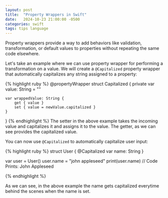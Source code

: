 ```yaml
---
layout: post
title:  "Property Wrappers in Swift"
date:   2024-10-23 21:00:00 -0500
categories: swift
tags: tips language
---
```


Property wrappers provide a way to add behaviors like validation,
transformation, or default values to properties without repeating the same code elsewhere.

Let's take an example where we can use property wrapper for performing a transformation on a value.
We will create a `@Capitalized` property wrapper that automatically capitalizes any string assigned to
a property:

{% highlight ruby %}
@propertyWrapper
struct Capitalized {
    private var value: String = ""
    
    var wrappedValue: String {
        get { value }
        set { value = newValue.capitalized }
    }
}
{% endhighlight %}
The setter in the above example takes the incoming value and capitalizes it and assigns it to the value.
The getter, as we can see provides the capitalized value.

You can now use `@Capitalized` to automatically capitalize user input:

{% highlight ruby %}
struct User {
    @Capitalized var name: String
}

var user = User()
user.name = "john appleseed"
print(user.name) // Code Prints: John Appleseed

{% endhighlight %}

As we can see, in the above example the name gets capitalized everytime behind the scenes when the name is set.